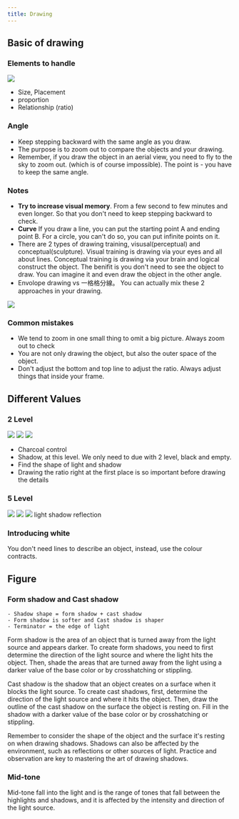 ```yaml
---
title: Drawing
---
```



## Basic of drawing

### Elements to handle

![](/img/other/drawing/lesson1.jpeg)

- Size, Placement
- proportion
- Relationship (ratio)

### Angle
- Keep stepping backward with the same angle as you draw. 
- The purpose is to zoom out to compare the objects and your drawing.
- Remember, if you draw the object in an aerial view, you need to fly to the sky to zoom out. (which is of course impossible). The point is - you have to keep the same angle.


### Notes

- **Try to increase visual memory**. From a few second to few minutes and even longer. So that you don't need to keep stepping backward to check.
- **Curve** If you draw a line, you can put the starting point A and ending point B. For a circle, you can't do so, you can put infinite points on it.
- There are 2 types of drawing training, visusal(perceptual) and conceptual(sculpture). Visual training is drawing via your eyes and all about lines. Conceptual training is drawing via your brain and logical construct the object. The benifit is you don't need to see the object to draw. You can imagine it and even draw the object in the other angle.
- Envolope drawing vs 一格格分線。 You can actually mix these 2 approaches in your drawing.

![](/img/other/conceptual-vs-visusal.jpeg)

### Common mistakes

- We tend to zoom in one small thing to omit a big picture. Always zoom out to check
- You are not only drawing the object, but also the outer space of the object.
- Don't adjust the bottom and top line to adjust the ratio. Always adjust things that inside your frame.

## Different Values

### 2 Level

![](/img/other/drawing/lesson2-1.jpeg)
![](/img/other/drawing/lesson2-2.jpeg)
![](/img/other/drawing/lesson2-3.jpeg)

- Charcoal control
- Shadow, at this level. We only need to due with 2 level, black and empty. 
- Find the shape of light and shadow
- Drawing the ratio right at the first place is so important before drawing the details

### 5 Level

![](/img/other/drawing/lesson3-1.jpeg)
![](/img/other/drawing/lesson4.jpeg)
![](/img/other/drawing/lesson4-1.jpeg)
light
shadow
reflection

### Introducing white

You don't need lines to describe an object, instead, use the colour contracts.


## Figure

### Form shadow and Cast shadow 

> 
    - Shadow shape = form shadow + cast shadow 
    - Form shadow is softer and Cast shadow is shaper 
    - Terminator = the edge of light 

Form shadow is the area of an object that is turned away from the light source and appears darker. To create form shadows, you need to first determine the direction of the light source and where the light hits the object. Then, shade the areas that are turned away from the light using a darker value of the base color or by crosshatching or stippling.

Cast shadow is the shadow that an object creates on a surface when it blocks the light source. To create cast shadows, first, determine the direction of the light source and where it hits the object. Then, draw the outline of the cast shadow on the surface the object is resting on. Fill in the shadow with a darker value of the base color or by crosshatching or stippling.

Remember to consider the shape of the object and the surface it's resting on when drawing shadows. Shadows can also be affected by the environment, such as reflections or other sources of light. Practice and observation are key to mastering the art of drawing shadows.

### Mid-tone

Mid-tone fall into the light and is the range of tones that fall between the highlights and shadows, and it is affected by the intensity and direction of the light source.